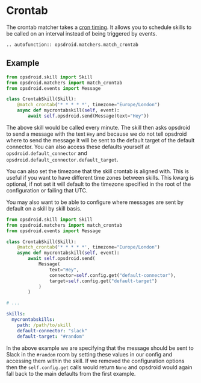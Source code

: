 # Crontab

The crontab matcher takes a [cron timing](https://en.wikipedia.org/wiki/Cron). It allows you to schedule skills to be called on an interval instead of being triggered by events.

```eval_rst
.. autofunction:: opsdroid.matchers.match_crontab
```

## Example

```python
from opsdroid.skill import Skill
from opsdroid.matchers import match_crontab
from opsdroid.events import Message

class CrontabSkill(Skill):
    @match_crontab('* * * * *', timezone="Europe/London")
    async def mycrontabskill(self, event):
        await self.opsdroid.send(Message(text="Hey"))
```

The above skill would be called every minute. The skill then asks opsdroid to send a message with the text `Hey` and because we do not tell opsdroid where to send the message it will be sent to the default target of the default connector. You can also access these defaults yourself at `opsdroid.default_connector` and `opsdroid.default_connector.default_target`.

You can also set the timezone that the skill crontab is aligned with. This is useful if you want to have different time zones between skills. This kwarg is optional, if not set it will default to the timezone specified in the root of the configuration or failing that UTC.

You may also want to be able to configure where messages are sent by default on a skill by skill basis.

```python
from opsdroid.skill import Skill
from opsdroid.matchers import match_crontab
from opsdroid.events import Message

class CrontabSkill(Skill):
    @match_crontab('* * * * *', timezone="Europe/London")
    async def mycrontabskill(self, event):
        await self.opsdroid.send(
            Message(
                text="Hey",
                connector=self.config.get("default-connector"),
                target=self.config.get("default-target")
            )
        )
```

```yaml
# ...

skills:
  mycrontabskills:
    path: /path/to/skill
    default-connector: "slack"
    default-target: "#random"
```

In the above example we are specifying that the message should be sent to Slack in the `#random` room by setting these values in our config and accessing them within the skill. If we removed the configuration options then the `self.config.get` calls would return `None` and opsdroid would again fall back to the main defaults from the first example.
